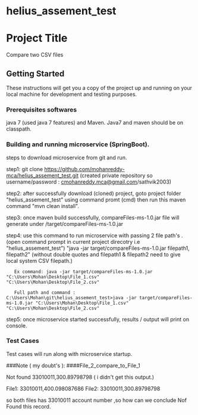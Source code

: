# helius_assement_test

# Project Title
Compare two CSV files


## Getting Started

These instructions will get you a copy of the project up and running on your local machine for development and testing purposes.

### Prerequisites softwares

java 7 (used java 7 features)  and Maven. Java7 and maven should be on classpath.


### Building and running microservice (SpringBoot).
steps to download microservice from git and run.

step1: git clone https://github.com/mohanreddy-mca/helius_assement_test.git (created private repository so username/password : cmohanreddy.mca@gmail.com/sathvik2003)

step2: after successfully download (cloned) project, goto project folder "helius_assement_test" using command promt (cmd) 
       then run this maven command "mvn clean install".

step3: once maven build successfully, compareFiles-ms-1.0.jar file will generate under /target/compareFiles-ms-1.0.jar

step4: use this command to run microservice with passing 2 file path's . (open command prompt in current project direcotry i.e "helius_assement_test")
       "java -jar target/compareFiles-ms-1.0.jar filepath1, filepath2" (without double quotes and filepath1 & filepath2 need to give local system CSV filepath.)
	   
	   Ex command: java -jar target/compareFiles-ms-1.0.jar "C:\Users\Mohan\Desktop\File_1.csv"  "C:\Users\Mohan\Desktop\File_2.csv"
	   
	   Full path and command : C:\Users\Mohan\git\helius_assement_test>java -jar target/compareFiles-ms-1.0.jar "C:\Users\Mohan\Desktop\File_1.csv"  "C:\Users\Mohan\Desktop\File_2.csv"
	   
step5: once microservice started successfully, results / output will print on console.

### Test Cases
Test cases will run along with microservice startup. 	   


###Note ( my doubt's ):
####File_2_compare_to_File_1

Not found 33010011,300.89798798 ( i didn't get this output.)

File1: 33010011,400.098087686
File2: 33010011,300.89798798

so both files has 33010011 account number ,so how can we conclude Nof Found this record.